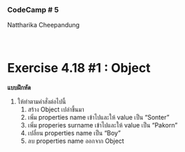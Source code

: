 ### CodeCamp # 5 <br>
Nattharika Cheepandung <br>
<br>
<br>

# Exercise 4.18 #1 :   Object

**แบบฝึกหัด** 

1. ให้ทำตามคำสั่งต่อไปนี้
    1. สร้าง Object เปล่าขึ้นมา
    1. เพิ่ม properties name เข้าไปและให้ value เป็น “Sonter”
    1. เพิ่ม properies surname เข้าไปและให้ value เป็น “Pakorn”
    1. เปลี่ยน properties name เป็น “Boy”
    1. ลบ properties name ออกจาก Object

